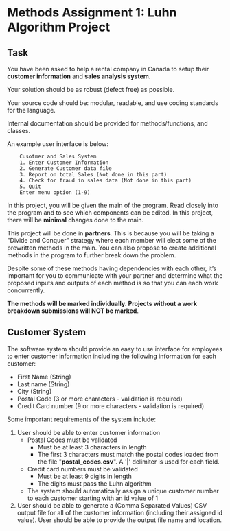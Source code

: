 # Methods Assignment 1: Luhn Algorithm Project

## Task

You have been asked to help a rental company in Canada to setup their **customer information** and **sales analysis system**.

Your solution should be as robust (defect free) as possible. 

Your source code should be: modular, readable, and use coding standards for the language.

Internal documentation should be provided for methods/functions, and classes.

An example user interface is below:

```
	Cusotmer and Sales System
	1. Enter Customer Information
	2. Generate Customer data file
	3. Report on total Sales (Not done in this part)
	4. Check for fraud in sales data (Not done in this part)
	5. Quit
	Enter menu option (1-9)
```

In this project, you will be given the main of the program. Read closely into the program and to see which components can be edited. In this project, there will be **minimal** changes done to the main.

This project will be done in **partners**. This is because you will be taking a "Divide and Conquer" strategy where each member will elect some of the prewritten methods in the main.  You can also propose to create additional methods in the program to further break down the problem.

Despite some of these methods having dependencies with each other, it’s important for you to communicate with your partner and determine what the proposed inputs and outputs of each method is so that you can each work concurrently.

**The methods will be marked individually. Projects without a work breakdown submissions will NOT be marked**.

## Customer System

The software system should provide an easy to use interface for employees to enter customer information including the following information for each customer:

- First Name (String)
- Last name (String)
- City (String)
- Postal Code (3 or more characters - validation is required)
- Credit Card number (9 or more characters - validation is required)

Some important requirements of the system include:
1. User should be able to enter customer information
	* Postal Codes must be validated
		* Must be at least 3 characters in length
		* The first 3 characters must match the postal codes loaded from the file "**postal_codes.csv**". A '|' delimiter is used for each field.
	* Credit card numbers must be validated
		* Must be at least 9 digits in length
		* The digits must pass the Luhn algorithm
	* The system should automatically assign a unique customer number to each customer starting with an id value of 1
2. User should be able to generate a (Comma Separated Values) CSV output file for all of the customer information (including their assigned id value). User should be able to provide the output file name and location.

